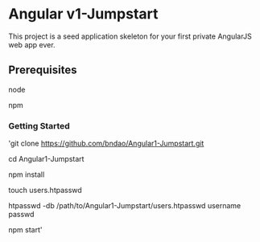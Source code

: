 # Angular v1-Jumpstart

This project is a seed application skeleton for your first private AngularJS web app ever.


## Prerequisites

node

npm


### Getting Started

'git clone https://github.com/bndao/Angular1-Jumpstart.git

cd Angular1-Jumpstart

npm install

touch users.htpasswd

htpasswd -db /path/to/Angular1-Jumpstart/users.htpasswd username passwd

npm start'
